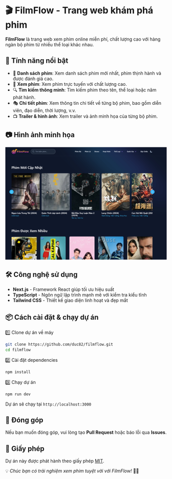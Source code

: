 # 🎬 FilmFlow - Trang web khám phá phim

**FilmFlow** là trang web xem phim online miễn phí, chất lượng cao với hàng ngàn bộ phim từ nhiều thể loại khác nhau.

## 🚀 Tính năng nổi bật

- 📌 **Danh sách phim**: Xem danh sách phim mới nhất, phim thịnh hành và được đánh giá cao.
- 🎥 **Xem phim**: Xem phim trực tuyến với chất lượng cao.
- 🔍 **Tìm kiếm thông minh**: Tìm kiếm phim theo tên, thể loại hoặc năm phát hành.
- 🎭 **Chi tiết phim**: Xem thông tin chi tiết về từng bộ phim, bao gồm diễn viên, đạo diễn, thời lượng, v.v.
- 📺 **Trailer & hình ảnh**: Xem trailer và ảnh minh họa của từng bộ phim.

## 📷 Hình ảnh minh họa

![Minh Họa](image.png)

## 🛠️ Công nghệ sử dụng

- **Next.js** - Framework React giúp tối ưu hiệu suất
- **TypeScript** - Ngôn ngữ lập trình mạnh mẽ với kiểm tra kiểu tĩnh
- **Tailwind CSS** - Thiết kế giao diện linh hoạt và đẹp mắt

## 📦 Cách cài đặt & chạy dự án

1️⃣ Clone dự án về máy

```bash
git clone https://github.com/duc82/filmflow.git
cd filmflow
```

2️⃣ Cài đặt dependencies

```bash
npm install
```

3️⃣ Chạy dự án

```bash
npm run dev
```

Dự án sẽ chạy tại `http://localhost:3000`

## 🎯 Đóng góp

Nếu bạn muốn đóng góp, vui lòng tạo **Pull Request** hoặc báo lỗi qua **Issues**.

## 📜 Giấy phép

Dự án này được phát hành theo giấy phép [MIT](LICENSE).

💡 _Chúc bạn có trải nghiệm xem phim tuyệt vời với FilmFlow!_ 🎥🍿
